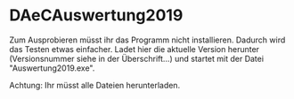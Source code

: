 # DAeCAuswertung2019

Zum Ausprobieren müsst ihr das Programm nicht installieren. Dadurch wird das Testen etwas einfacher. Ladet hier die aktuelle Version herunter (Versionsnummer siehe in der Überschrift...) und startet mit der Datei "Auswertung2019.exe".

Achtung: Ihr müsst alle Dateien herunterladen.
